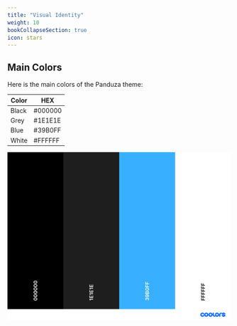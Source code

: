 ```yaml
---
title: "Visual Identity"
weight: 10
bookCollapseSection: true
icon: stars
---
```


## Main Colors

Here is the main colors of the Panduza theme:

| Color | HEX     |
|-------|---------|
| Black | #000000 |
| Grey  | #1E1E1E |
| Blue  | #39B0FF |
| White | #FFFFFF |

![palette](palette.png)

